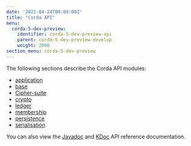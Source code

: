 ```yaml
---
date: '2021-04-24T00:00:00Z'
title: "Corda API"
menu:
  corda-5-dev-preview:
    identifier: corda-5-dev-preview-api
    parent: corda-5-dev-preview-develop
    weight: 2000
section_menu: corda-5-dev-preview
---
```

The following sections describe the Corda API modules:
* [application](api-application.html)
* [base](api-base.html)
* [Cipher-suite](api-cipher-suite.html)
* [crypto](api-crypto.html)
* [ledger](api-ledger.html)
* [membership](api-membership.html)
* [persistence](api-persistence.html)
* [serialisation](api-serialisation.html)

You can also view the [Javadoc](test.html) and [KDoc](test.html) API reference documentation.
